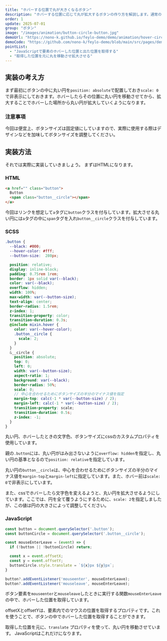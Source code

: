 ```yaml
---
title: "ホバーする位置で丸が大きくなるボタン"
description: "ホバーする位置に応じて丸が拡大するボタンの作り方を解説します。通常のホバー時にボタンの背景色が変わるのと違い、ホバーした位置から丸が拡大して色が変わるので、リンクなどに使用するとよりインタラクティブなボタンになるでしょう。このサイトでもTopページなどに使用しています。"
order: 1
update: 2025-07-01
group: "ボタン"
image: "/images/animation/button-circle-button.jpg"
demoUrl: "https://nono-k.github.io/feylo-demo/demo/animation/hover-circle-button/"
demoCode: "https://github.com/nono-k/feylo-demo/blob/main/src/pages/demo/animation/hover-circle-button.astro"
pointList:
  - "JavaScriptで要素のホバーした位置と出た位置を取得する"
  - "取得した位置を元に丸を移動させ拡大させる"
---
```


## 実装の考え方

まず最初にボタンの中に丸い円を`position: absolute`で配置しておき`scale: 0`で非表示にしておきます。ホバーしたらその位置に丸い円を移動させてから、拡大することでホバーした場所から丸い円が拡大していくようになります。

### 注意事項

今回は便宜上、ボタンサイズは固定値にしていますので、実際に使用する際はデザインなどを加味してボタンサイズを調整してください。

## 実装方法

それでは実際に実装していきましょう。
まずはHTMLになります。

### HTML

```html [HTML]
<a href="" class="button">
  Button
  <span class="button__circle"></span>
</a>
```

今回はリンクを想定して`a`タグに`button`クラスを付与しています。拡大させる丸い円には`a`タグの中に`span`タグを入れ`button__circle`クラスを付与しています。

### SCSS

```scss [SCSS]
.button {
  --black: #000;
  --hover-color: #fff;
  --button-size:  280px;

  position: relative;
  display: inline-block;
  padding: 0.75rem 1rem;
  border: 1px solid var(--black);
  color: var(--black);
  overflow: hidden;
  width: 100%;
  max-width: var(--button-size);
  text-align: center;
  border-radius: 1.5rem;
  z-index: 1;
  transition-property: color;
  transition-duration: 0.3s;
  @include mixin.hover {
    color: var(--hover-color);
    .button__circle {
      scale: 2;
    }
  }
  &__circle {
    position: absolute;
    top: 0;
    left: 0;
    width: var(--button-size);
    aspect-ratio: 1;
    background: var(--black);
    border-radius: 50%;
    scale: 0;
    // 中心を合わせるためにボタンサイズの半分のマイナス値を指定
    margin-top: calc(-1 * var(--button-size) / 2); 
    margin-left: calc(-1 * var(--button-size) / 2);
    transition-property: scale;
    transition-duration: 0.5s;
    z-index: -1;
  }
}
```

丸い円、ホバーしたときの文字色、ボタンサイズにcssのカスタムプロパティを使用しています。

親の`.button`には、丸い円がはみ出さないように`overflow: hidden`を指定し、丸い円の基準となるので`position: relative`を指定しています。

丸い円の`button__circle`は、中心を合わせるためにボタンサイズの半分のマイナス値を`margin-top`と`margin-left`に指定しています。また、ホバー前は`scale: 0`で非表示にしています。

また、cssでホバーしたら文字色を変えるようと、丸い円を拡大させるようにしています。ここでは、円を全て覆うようにするために、`scale: 2`を指定しましたが、この値は円の大きさによって調整してください。

### JavaScript

```js [JavaScript]
const button = document.querySelector('.button');
const buttonCircle = document.querySelector('.button__circle');

const mouseEnterLeave = (event) => {
  if (!button || !buttonCircle) return;

  const x = event.offsetX;
  const y = event.offsetY;
  buttonCircle.style.translate = `${x}px ${y}px`;
}

button?.addEventListener('mouseenter', mouseEnterLeave);
button?.addEventListener('mouseleave', mouseEnterLeave);
```

ボタン要素を`mouseenter`と`mouseleave`したときに実行する関数`mouseEnterLeave`の中で、ホバーした位置を取得しています。

offsetXとoffsetYは、要素内でのマウスの位置を取得するプロパティです。これを使うことで、ボタンの中でホバーした位置を取得することができます。

取得した位置を元に、`translate` プロパティを使って、丸い円を移動させています。
JavaScriptはこれだけになります。